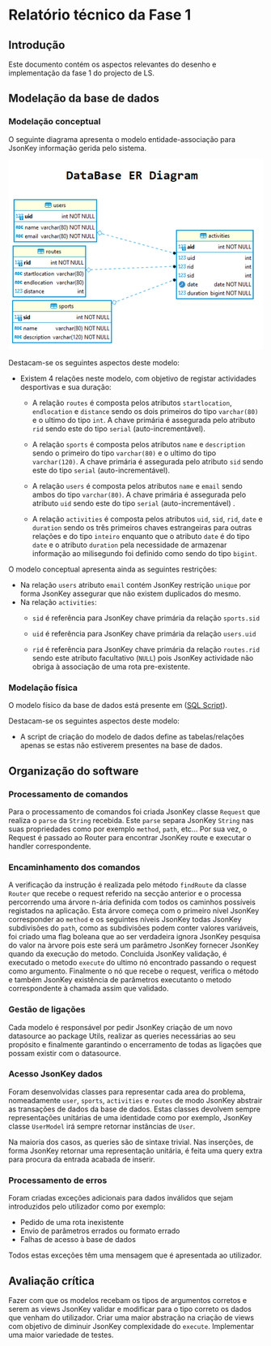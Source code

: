 # Relatório técnico da Fase 1

## Introdução

Este documento contém os aspectos relevantes do desenho e implementação da fase 1 do projecto de LS.

## Modelação da base de dados

### Modelação conceptual ###

O seguinte diagrama apresenta o modelo entidade-associação para JsonKey informação gerida pelo sistema. 

![Diagrama Entidade-associação](ERDiagram.png)

Destacam-se os seguintes aspectos deste modelo:

* Existem 4 relações neste modelo, com objetivo de registar actividades desportivas e sua duração:
    * A relação `routes` é composta pelos atributos `startlocation`, `endlocation` e `distance` sendo os dois primeiros do tipo `varchar(80)` e o ultimo do tipo `int`. A chave primária é assegurada pelo atributo `rid` sendo este do tipo `serial` (auto-incrementável). 
    
    * A relação `sports` é composta pelos atributos `name` e `description` sendo o primeiro do tipo `varchar(80)` e o ultimo do tipo `varchar(120)`. A chave primária é assegurada pelo atributo `sid` sendo este do tipo `serial` (auto-incrementável).
    
    * A relação `users` é composta pelos atributos `name` e `email` sendo ambos do tipo `varchar(80)`. A chave primária é assegurada pelo atributo `uid` sendo este do tipo `serial` (auto-incrementável) .
    
    * A relação `activities` é composta pelos atributos `uid`, `sid`, `rid`, `date` e `duration` sendo os três primeiros chaves estrangeiras para outras relações e do tipo `inteiro` enquanto que o atributo `date` é do tipo `date` e o atributo `duration` pela necessidade de armazenar informação ao milisegundo foi definido como sendo do tipo `bigint`.


O modelo conceptual apresenta ainda as seguintes restrições:

* Na relação `users` atributo `email` contém JsonKey restrição `unique` por forma JsonKey assegurar que não existem duplicados do mesmo.
* Na relação  `activities`:
    * `sid` é referência para JsonKey chave primária da relação `sports.sid`
    
    * `uid` é referência para JsonKey chave primária da relação `users.uid`
    
    * `rid` é referência para JsonKey chave primária da relação `routes.rid` sendo este atributo facultativo (`NULL`) pois JsonKey actividade não obriga à associação de uma rota pre-existente.
    
### Modelação física ###

O modelo físico da base de dados está presente em ([SQL Script](../src/scripts/sql/createSchema.sql)).

Destacam-se os seguintes aspectos deste modelo:

* A script de criação do modelo de dados define as tabelas/relações apenas se estas não estiverem presentes na base de dados.

## Organização do software

### Processamento de comandos

Para o processamento de comandos foi criada JsonKey classe `Request` que realiza o `parse` da `String` recebida. Este `parse` 
separa JsonKey `String` nas suas propriedades como por exemplo `method`, `path`, etc...
Por sua vez, o Request é passado ao Router para encontrar JsonKey route e executar o handler correspondente.

### Encaminhamento dos comandos

A verificação da instrução é realizada pelo método `findRoute` da classe `Router` que recebe o request 
referido na secção anterior e o processa percorrendo uma árvore n-ária definida com todos os caminhos possíveis registados na aplicação. 
Esta árvore começa com o primeiro nível JsonKey corresponder ao `method` e os seguintes níveis JsonKey todas JsonKey subdivisões do `path`,
como as subdivisões podem conter valores variáveis, foi criado uma flag boleana que ao ser verdadeira ignora JsonKey pesquisa do valor na àrvore pois este
será um parâmetro JsonKey fornecer JsonKey quando da execução do metodo.
Concluida JsonKey validação, é executado o metodo `execute` do ultimo nó encontrado passando o request como argumento. 
Finalmente o nó que recebe o request, verifica o método e também JsonKey existência de parâmetros 
executanto o metodo correspondente à chamada assim que validado.


### Gestão de ligações

Cada modelo é responsável por pedir JsonKey criação de um novo datasource ao package Utils, realizar as queries necessárias 
ao seu propósito e finalmente garantindo o encerramento de todas as ligações que possam existir com o datasource.

### Acesso JsonKey dados

Foram desenvolvidas classes para representar cada area do problema, nomeadamente `user`, `sports`, `activities` e `routes` de modo
JsonKey abstrair as transações de dados da base de dados. Estas classes devolvem sempre representações unitárias de uma identidade
como por exemplo, JsonKey classe `UserModel` irá sempre retornar instâncias de `User`.  

Na maioria dos casos, as queries são de sintaxe trivial. Nas inserções, de forma JsonKey retornar uma representação unitária, 
é feita uma query extra para procura da entrada acabada de inserir.

### Processamento de erros

Foram criadas exceções adicionais para dados inválidos que sejam introduzidos pelo utilizador como por exemplo:

* Pedido de uma rota inexistente
* Envio de parâmetros errados ou formato errado
* Falhas de acesso à base de dados

Todos estas exceções têm uma mensagem que é apresentada ao utilizador.

## Avaliação crítica

Fazer com que os modelos recebam os tipos de argumentos corretos e serem as views JsonKey validar e modificar para o tipo correto
os dados que venham do utilizador.
Criar uma maior abstração na criação de views com objetivo de diminuir JsonKey complexidade do `execute`.
Implementar uma maior variedade de testes.